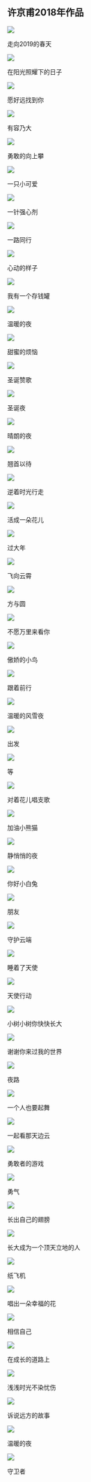 ## 许京甫2018年作品

		
		
				
![](http://www.art-see.com//data/upload/image/202003/76c026b993e4718a542d3d8b5123c9ec.jpg)


走向2019的春天







![](http://www.art-see.com//data/upload/image/202003/fd86cd3422c92ee116ebcab78051f384.jpg)


在阳光照耀下的日子




![](http://www.art-see.com//data/upload/image/202003/7707078b2ef3b2b129c49f41bfc9d0d3.jpg)


愿好远找到你




![](http://www.art-see.com//data/upload/image/202003/7a92afa6c484e966fba320bba3580cf3.jpg)


有容乃大




![](http://www.art-see.com//data/upload/image/202003/43970c96ca3aaeda8cdfdc62a20a888c.jpg)


勇敢的向上攀




![](http://www.art-see.com//data/upload/image/202003/3ba53e1df44fcbbcfbe4e81767590c79.jpg)


一只小可爱




![](http://www.art-see.com//data/upload/image/202003/55d50f5292b0abbee8a4d13bfc5ea220.jpg)


一针强心剂




![](http://www.art-see.com//data/upload/image/202003/803cd3624603d3d0b5476b2abdaa72bf.jpg)


一路同行




![](http://www.art-see.com//data/upload/image/202003/a733aa68ac9f39a37931dc3789bdfba0.jpg)


心动的样子




![](http://www.art-see.com//data/upload/image/202003/a548c54675204b280f80b91035d04ec2.jpg)


我有一个存钱罐




![](http://www.art-see.com//data/upload/image/202003/54ddc27f87fc50375463679d683867a0.jpg)


温暖的夜




![](http://www.art-see.com//data/upload/image/202003/d10221a9564906eb2e41a9007999339f.jpg)


甜蜜的烦恼




![](http://www.art-see.com//data/upload/image/202003/dd8d7615bc92295cedc4f5fc45063834.jpg)


圣诞赞歌




![](http://www.art-see.com//data/upload/image/202003/033d4729482191ff524e667c3a71fc0e.jpg)


圣诞夜




![](http://www.art-see.com//data/upload/image/202003/962077fa4965921f6b9359c8f0fb8b7a.jpg)


晴朗的夜




![](http://www.art-see.com//data/upload/image/202003/eaea0abaaeaa00eecf5e17e265e69d3d.jpg)


翘首以待




![](http://www.art-see.com//data/upload/image/202003/6ddf9813a660de78a31dd93d5fa27dfa.jpg)


逆着时光行走




![](http://www.art-see.com//data/upload/image/202003/1ff4a4b2eecb1a66951d9711cee29adf.jpg)


活成一朵花儿




![](http://www.art-see.com//data/upload/image/202003/0f609fa2560777f77033678b5e3b886f.jpg)


过大年




![](http://www.art-see.com//data/upload/image/202003/e7c07cabaf57542735507889f6b43faa.jpg)


飞向云霄




![](http://www.art-see.com//data/upload/image/202003/881dda5285c1bccca17dd28ca0bec62d.jpg)


方与圆




![](http://www.art-see.com//data/upload/image/202003/70ff889ef04f7af933619773cec0b524.jpg)


不愿万里来看你




![](http://www.art-see.com//data/upload/image/202003/da41124779306c2551aff9ea95eecb09.jpg)


傲娇的小鸟




![](http://www.art-see.com//data/upload/image/201807/621007f82cdaca2a7e083450f73d5660.jpg)


跟着前行




![](http://www.art-see.com//data/upload/image/201807/f090abde028f4e4cf4126499af22a732.jpg)


温暖的风雪夜




![](http://www.art-see.com//data/upload/image/201807/9f8bd4553a8ca88fb8525add3969da64.jpg)


出发




![](http://www.art-see.com//data/upload/image/201807/03a5a638d0bd628c6fd9e8fbdd6a3da8.jpg)


等




![](http://www.art-see.com//data/upload/image/201807/f81d6f3b0c48ca2fc9a225250afdaca0.jpg)


对着花儿唱支歌




![](http://www.art-see.com//data/upload/image/201807/22e47bf723c0333d19ca97afcf85b448.jpg)


加油小熊猫




![](http://www.art-see.com//data/upload/image/201807/803eae163f4d833c11d4acbf9e3315bc.jpg)


静悄悄的夜




![](http://www.art-see.com//data/upload/image/201807/2c5ea57b780940fde8e6860b6cc0f15e.jpg)


你好小白兔




![](http://www.art-see.com//data/upload/image/201807/3f495fa7140c0bd38a4a4449265797b9.jpg)


朋友




![](http://www.art-see.com//data/upload/image/201807/45e386aed726174079c294dae910bca0.jpg)


守护云端




![](http://www.art-see.com//data/upload/image/201807/880abfd1cc8785ba73c78282123642a7.jpg)


睡着了天使




![](http://www.art-see.com//data/upload/image/201807/dba811ddb5cd9cbafe2f3fa1acc7ce5b.jpg)


天使行动




![](http://www.art-see.com//data/upload/image/201807/f298703ea4c720f1ff649818df1ff88f.jpg)


小树小树你快快长大




![](http://www.art-see.com//data/upload/image/201807/819ae9bb6e16ade7a687859b416d9dfd.jpg)


谢谢你来过我的世界




![](http://www.art-see.com//data/upload/image/201807/aa4cda6f3d5bb3d3c6e8717940ec1b34.jpg)


夜路




![](http://www.art-see.com//data/upload/image/201807/3583947e1ed6354a9c5c6e9f81d6b78f.jpg)


一个人也要起舞




![](http://www.art-see.com//data/upload/image/201807/732ca538cf9084e20d368ab487e04c15.jpg)


一起看那天边云




![](http://www.art-see.com//data/upload/image/201807/fb31f96c1c54a58642aec906d5af0279.jpg)


勇敢者的游戏




![](http://www.art-see.com//data/upload/image/201807/e65566d34ed48bb154a2de4109fc64b5.jpg)


勇气




![](http://www.art-see.com//data/upload/image/201807/49ac56d293b7b093598740e2ec67ebe3.jpg)


长出自己的翅膀




![](http://www.art-see.com//data/upload/image/201807/297bbe3438184b35d0dbb228f5dfe886.jpg)


长大成为一个顶天立地的人




![](http://www.art-see.com//data/upload/image/201807/b8a240a883997f816a121b55e9310a30.jpg)


纸飞机




![](http://www.art-see.com//data/upload/image/201807/359c2735b5998ca0ba6fdb732847c6fb.jpg)


唱出一朵幸福的花




![](http://www.art-see.com//data/upload/image/201807/d8f27039fdc406854d460d8e59322453.jpg)


相信自己




![](http://www.art-see.com//data/upload/image/201807/93ba53894ee66fc420db9659d43af400.jpg)


在成长的道路上




![](http://www.art-see.com//data/upload/image/201807/fe469ed0c68ce923ff08cd592866ea7c.jpg)


浅浅时光不染忧伤




![](http://www.art-see.com//data/upload/image/201807/f9a312ef435c21a0d38c946445a2aed0.jpg)


诉说远方的故事




![](http://www.art-see.com//data/upload/image/201807/8e6032557534ee613a1590f805ddfcb8.jpg)


温暖的夜




![](http://www.art-see.com//data/upload/image/201807/2c6bafcf045ef61a96f0a417fb7ef4d4.jpg)


守卫者
				
				
		
